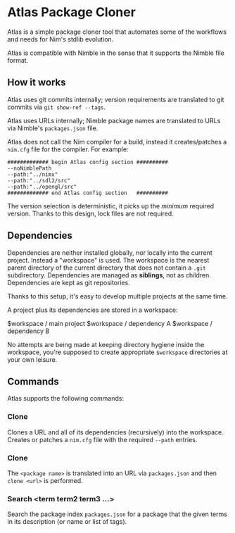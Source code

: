 # Atlas Package Cloner

Atlas is a simple package cloner tool that automates some of the
workflows and needs for Nim's stdlib evolution.

Atlas is compatible with Nimble in the sense that it supports the Nimble
file format.


## How it works

Atlas uses git commits internally; version requirements are translated
to git commits via `git show-ref --tags`.

Atlas uses URLs internally; Nimble package names are translated to URLs
via Nimble's  `packages.json` file.

Atlas does not call the Nim compiler for a build, instead it creates/patches
a `nim.cfg` file for the compiler. For example:

```
############# begin Atlas config section ##########
--noNimblePath
--path:"../nimx"
--path:"../sdl2/src"
--path:"../opengl/src"
############# end Atlas config section   ##########
```

The version selection is deterministic, it picks up the *minimum* required
version. Thanks to this design, lock files are not required.


## Dependencies

Dependencies are neither installed globally, nor locally into the current
project. Instead a "workspace" is used. The workspace is the nearest parent
directory of the current directory that does not contain a `.git` subdirectory.
Dependencies are managed as **siblings**, not as children. Dependencies are
kept as git repositories.

Thanks to this setup, it's easy to develop multiple projects at the same time.

A project plus its dependencies are stored in a workspace:

  $workspace / main project
  $workspace / dependency A
  $workspace / dependency B


No attempts are being made at keeping directory hygiene inside the
workspace, you're supposed to create appropriate `$workspace` directories
at your own leisure.


## Commands

Atlas supports the following commands:


### Clone <url>

Clones a URL and all of its dependencies (recursively) into the workspace.
Creates or patches a `nim.cfg` file with the required `--path` entries.


### Clone <package name>

The `<package name>` is translated into an URL via `packages.json` and
then `clone <url>` is performed.


### Search <term term2 term3 ...>

Search the package index `packages.json` for a package that the given terms
in its description (or name or list of tags).

